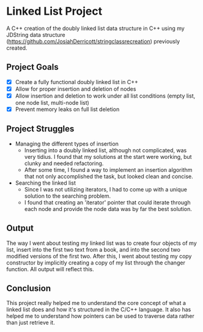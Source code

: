 # Linked List Project

A C++ creation of the doubly linked list data structure in C++ using my JDString data structure (https://github.com/JosiahDerricott/stringclassrecreation) previously created.

## Project Goals

- [x] Create a fully functional doubly linked list in C++
- [x] Allow for proper insertion and deletion of nodes
- [x] Allow insertion and deletion to work under all list conditions (empty list, one node list, multi-node list)
- [x] Prevent memory leaks on full list deletion

## Project Struggles

- Managing the different types of insertion
  - Inserting into a doubly linked list, although not complicated, was very tidius. I found that my solutions at the start were working, but clunky and needed refactoring.
  - After some time, I found a way to implement an insertion algorithm that not only accomplished the task, but looked clean and concise.
- Searching the linked list
  - Since I was not utilizing iterators, I had to come up with a unique solution to the searching problem.
  - I found that creating an 'iterator' pointer that could iterate through each node and provide the node data was by far the best solution.
## Output

The way I went about testing my linked list was to create four objects of my list, insert into the first two text from a book, and into the second two modified versions of the first two. After this, I went about testing my copy constructor by implicitly creating a copy of my list through the changer function. All output will reflect this.

## Conclusion

This project really helped me to understand the core concept of what a linked list does and how it's structured in the C/C++ language. It also has helped me to understand how pointers can be used to traverse data rather than just retrieve it.